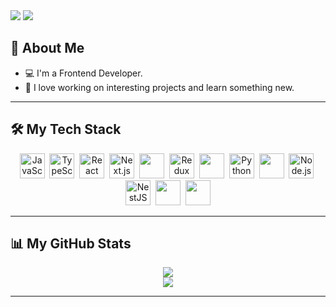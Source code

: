 <img src="https://readme-typing-svg.herokuapp.com?font=Fira+Code&size=26&color=5a79c4&width=500&pause=10000&lines=👋+Hi+there%2C+I'm+Anton"/>
<img
  src="https://i.pinimg.com/1200x/72/3b/3b/723b3b3d37669eae43670b2ab96be2b0.jpg"
/>

## 🌟 About Me

- 💻 I'm a Frontend Developer.
- 🚀 I love working on interesting projects and learn something new.

---

## 🛠️ My Tech Stack

<div align="center">
    <img src="https://cdn.jsdelivr.net/gh/devicons/devicon/icons/javascript/javascript-original.svg" title="JavaScript" alt="JavaScript" height="40"/>&nbsp;
    <img src="https://cdn.jsdelivr.net/gh/devicons/devicon/icons/typescript/typescript-original.svg" title="TypeScript" alt="TypeScript" height="40"/>&nbsp;
    <img src="https://upload.wikimedia.org/wikipedia/commons/thumb/a/a7/React-icon.svg/1150px-React-icon.svg.png" title="React" alt="React" height="40"/>&nbsp;
    <img src="https://www.svgrepo.com/show/354113/nextjs-icon.svg" title="Next.js" alt="Next.js" height="40" style="background-color:white;"/>&nbsp;
    <img src="https://www.svgrepo.com/show/374118/tailwind.svg" height=40/>&nbsp
    <img src="https://raw.githubusercontent.com/reduxjs/redux/master/logo/logo.png" title="Redux Toolkit" alt="Redux Toolkit" height="40"/>&nbsp;
    <img src="https://user-images.githubusercontent.com/958486/218346783-72be5ae3-b953-4dd7-b239-788a882fdad6.svg" height=40/>&nbsp
    <img src="https://cdn.jsdelivr.net/gh/devicons/devicon/icons/python/python-original.svg" title="Python" alt="Python"height="40"/>&nbsp;
    <img src="https://icons.veryicon.com/png/o/business/vscode-program-item-icon/prisma.png" height=40/>&nbsp
    <img src="https://raw.githubusercontent.com/marwin1991/profile-technology-icons/refs/heads/main/icons/node_js.png" title="Node.js" alt="Node.js" height="40"/>&nbsp;
    <img src="https://static-00.iconduck.com/assets.00/nestjs-icon-512x510-9nvpcyc3.png" title="NestJS" alt="NestJS" height="40"/>&nbsp;
    <img src="https://www.svgrepo.com/show/331370/docker.svg" height=40/>&nbsp
    <img src="https://upload.wikimedia.org/wikipedia/commons/thumb/3/3f/Git_icon.svg/2048px-Git_icon.svg.png" height=40/>
</div>

---

## 📊 My GitHub Stats

<div align="center">
  <div><img src="https://github-readme-stats.vercel.app/api?username=oki1oki&show_icons=true&hide=stars"></div>
  <div><img src="https://github-readme-stats.vercel.app/api/top-langs/?username=oki1oki&layout=compact"></div>
</div>

---
